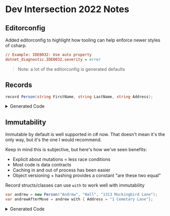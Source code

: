 # Dev Intersection 2022 Notes

## Editorconfig

Added editorconfig to highlight how tooling can help enforce newer styles of csharp.

```ini
// Example: IDE0032: Use auto property
dotnet_diagnostic.IDE0032.severity = error
```

> Note: a lot of the editorconfig is generated defaults

## Records

```csharp
record Person(string FirstName, string LastName, string Address);
```

<details>
    <summary> Generated Code </summary>

```csharp
internal class Person : IEquatable<Person>
{
    private readonly string <FirstName>k__BackingField;
    private readonly string <LastName>k__BackingField;
    private readonly string <Address>k__BackingField;

    protected virtual Type EqualityContract
    {
        get
        {
            return typeof(Person);
        }
    }

    public string FirstName
    {
        get
        {
            return <FirstName>k__BackingField;
        }
        init
        {
            <FirstName>k__BackingField = value;
        }
    }

    public string LastName
    {
        get
        {
            return <LastName>k__BackingField;
        }
        init
        {
            <LastName>k__BackingField = value;
        }
    }

    public string Address
    {
        get
        {
            return <Address>k__BackingField;
        }
        init
        {
            <Address>k__BackingField = value;
        }
    }

    public Person(string FirstName, string LastName, string Address)
    {
        <FirstName>k__BackingField = FirstName;
        <LastName>k__BackingField = LastName;
        <Address>k__BackingField = Address;
        base..ctor();
    }

    public override string ToString()
    {
        StringBuilder stringBuilder = new StringBuilder();
        stringBuilder.Append("Person");
        stringBuilder.Append(" { ");
        if (PrintMembers(stringBuilder))
        {
            stringBuilder.Append(" ");
        }
        stringBuilder.Append("}");
        return stringBuilder.ToString();
    }

    protected virtual bool PrintMembers(StringBuilder builder)
    {
        builder.Append("FirstName");
        builder.Append(" = ");
        builder.Append((object)FirstName);
        builder.Append(", ");
        builder.Append("LastName");
        builder.Append(" = ");
        builder.Append((object)LastName);
        builder.Append(", ");
        builder.Append("Address");
        builder.Append(" = ");
        builder.Append((object)Address);
        return true;
    }

    public static bool operator !=(Person left, Person right)
    {
        return !(left == right);
    }

    public static bool operator ==(Person left, Person right)
    {
        return (object)left == right || ((object)left != null && left.Equals(right));
    }

    public override int GetHashCode()
    {
        return ((EqualityComparer<Type>.Default.GetHashCode(EqualityContract) * -1521134295 + EqualityComparer<string>.Default.GetHashCode(<FirstName>k__BackingField)) * -1521134295 + EqualityComparer<string>.Default.GetHashCode(<LastName>k__BackingField)) * -1521134295 + EqualityComparer<string>.Default.GetHashCode(<Address>k__BackingField);
    }

    public override bool Equals(object obj)
    {
        return Equals(obj as Person);
    }

    public virtual bool Equals(Person other)
    {
        return (object)this == other || ((object)other != null && EqualityContract == other.EqualityContract && EqualityComparer<string>.Default.Equals(<FirstName>k__BackingField, other.<FirstName>k__BackingField) && EqualityComparer<string>.Default.Equals(<LastName>k__BackingField, other.<LastName>k__BackingField) && EqualityComparer<string>.Default.Equals(<Address>k__BackingField, other.<Address>k__BackingField));
    }

    public virtual Person <Clone>$()
    {
        return new Person(this);
    }

    protected Person(Person original)
    {
        <FirstName>k__BackingField = original.<FirstName>k__BackingField;
        <LastName>k__BackingField = original.<LastName>k__BackingField;
        <Address>k__BackingField = original.<Address>k__BackingField;
    }

    public void Deconstruct(out string FirstName, out string LastName, out string Address)
    {
        FirstName = this.FirstName;
        LastName = this.LastName;
        Address = this.Address;
    }
}
```
</details>

## Immutability 

Immutable by default is well supported in c# now. That doesn't mean it's the only way, but it's the one I would recommend. 

Keep in mind this is subjective, but here's how we've seen benefits: 

* Explicit about mutations = less race conditions
* Most code is data contracts
* Caching in and out of process has been easier
* Object versioning + hashing provides a constant "are these two equal" 


Record structs/classes can use `with` to work well with immutability

```csharp
var andrew = new Person("Andrew", "Hall", "1313 Mockingbird Lane");
var andrewAfterMove = andrew with { Address = "1 Cemetary Lane"}; 
```

<details>
<summary> Generated Code </summary>

```csharp
Person person = new Person("Andrew", "Hall", "1313 Mockingbird Lane");
Person person2 = person.<Clone>$();
person2.Address = "1 Cemetary Lane";
Person person3 = person2;
```

</details>